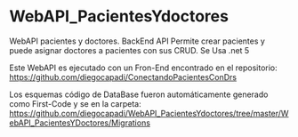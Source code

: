# WebAPI_PacientesYdoctores
WebAPI pacientes y doctores. BackEnd API Permite crear pacientes y puede asignar doctores a pacientes con sus CRUD. Se Usa .net 5 

Este WebAPI es ejecutado con un Fron-End encontrado en el repositorio: https://github.com/diegocapadi/ConectandoPacientesConDrs

Los esquemas código de DataBase fueron automáticamente generado como First-Code y se en la carpeta: https://github.com/diegocapadi/WebAPI_PacientesYdoctores/tree/master/WebAPI_PacientesYDoctores/Migrations

